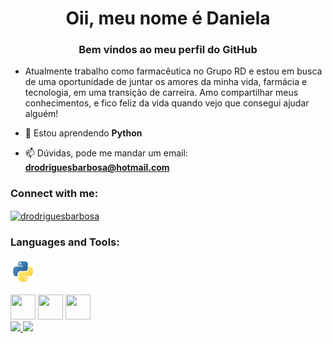 <h1 align="center">Oii, meu nome é Daniela</h1>
<h3 align="center">Bem vindos ao meu perfil do GitHub</h3>

- Atualmente trabalho como farmacêutica no Grupo RD e estou em busca de uma oportunidade de juntar os amores da minha vida, farmácia e tecnologia, em uma transição de carreira. Amo compartilhar meus conhecimentos, e fico feliz da vida quando vejo que consegui ajudar alguém!
- 🌱 Estou aprendendo **Python**

- 📫 Dúvidas, pode me mandar um email: **drodriguesbarbosa@hotmail.com**

<h3 align="left">Connect with me:</h3>
<p align="left">
<a href="https://linkedin.com/in/drodriguesbarbosa" target="blank"><img align="center" src="https://raw.githubusercontent.com/rahuldkjain/github-profile-readme-generator/master/src/images/icons/Social/linked-in-alt.svg" alt="drodriguesbarbosa" height="30" width="40" /></a>
</p>

<h3 align="left">Languages and Tools:</h3>
<p align="left"> <a href="https://www.python.org" target="_blank" rel="noreferrer"> <img src="https://raw.githubusercontent.com/devicons/devicon/master/icons/python/python-original.svg" alt="python" width="40" height="40"/> </a> </p> <img src="https://cdn.jsdelivr.net/gh/devicons/devicon/icons/html5/html5-original.svg" width="40" height="40 "/> <img src="https://cdn.jsdelivr.net/gh/devicons/devicon/icons/css3/css3-original.svg" width="40" height="40" /> <img src="https://cdn.jsdelivr.net/gh/devicons/devicon/icons/postgresql/postgresql-original.svg" width="40" height="40" />
          
          
          
<div>
<a href="https://github.com/drodriguesbarbosa">
<img height="180em" src="https://github-readme-stats.vercel.app/api/top-langs/?username=drodriguesbarbosa&layout=compact&langs_count=7&theme=dracula"/>
<img height="180em" src="https://github-readme-stats.vercel.app/api?username=drodriguesbarbosa&show_icons=true&theme=dracula&include_all_commits=true&count_private=true"/>
</div>
